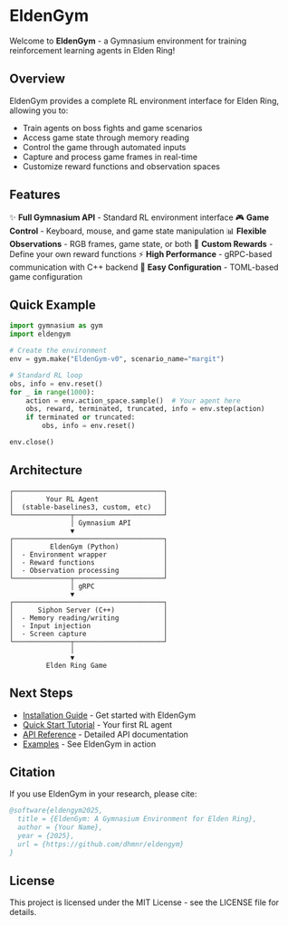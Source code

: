 # EldenGym

Welcome to **EldenGym** - a Gymnasium environment for training reinforcement learning agents in Elden Ring!

## Overview

EldenGym provides a complete RL environment interface for Elden Ring, allowing you to:

- Train agents on boss fights and game scenarios
- Access game state through memory reading
- Control the game through automated inputs
- Capture and process game frames in real-time
- Customize reward functions and observation spaces

## Features

✨ **Full Gymnasium API** - Standard RL environment interface
🎮 **Game Control** - Keyboard, mouse, and game state manipulation
📊 **Flexible Observations** - RGB frames, game state, or both
🎯 **Custom Rewards** - Define your own reward functions
⚡ **High Performance** - gRPC-based communication with C++ backend
🔧 **Easy Configuration** - TOML-based game configuration

## Quick Example

```python
import gymnasium as gym
import eldengym

# Create the environment
env = gym.make("EldenGym-v0", scenario_name="margit")

# Standard RL loop
obs, info = env.reset()
for _ in range(1000):
    action = env.action_space.sample()  # Your agent here
    obs, reward, terminated, truncated, info = env.step(action)
    if terminated or truncated:
        obs, info = env.reset()

env.close()
```

## Architecture

```
┌─────────────────────────────────────┐
│        Your RL Agent                │
│  (stable-baselines3, custom, etc)   │
└──────────────┬──────────────────────┘
               │ Gymnasium API
               ▼
┌─────────────────────────────────────┐
│         EldenGym (Python)           │
│  - Environment wrapper              │
│  - Reward functions                 │
│  - Observation processing           │
└──────────────┬──────────────────────┘
               │ gRPC
               ▼
┌─────────────────────────────────────┐
│      Siphon Server (C++)            │
│  - Memory reading/writing           │
│  - Input injection                  │
│  - Screen capture                   │
└──────────────┬──────────────────────┘
               │
               ▼
         Elden Ring Game
```

## Next Steps

- [Installation Guide](getting-started/installation.md) - Get started with EldenGym
- [Quick Start Tutorial](getting-started/quickstart.md) - Your first RL agent
- [API Reference](api/env.md) - Detailed API documentation
- [Examples](examples/random_policy.ipynb) - See EldenGym in action

## Citation

If you use EldenGym in your research, please cite:

```bibtex
@software{eldengym2025,
  title = {EldenGym: A Gymnasium Environment for Elden Ring},
  author = {Your Name},
  year = {2025},
  url = {https://github.com/dhmnr/eldengym}
}
```

## License

This project is licensed under the MIT License - see the LICENSE file for details.
